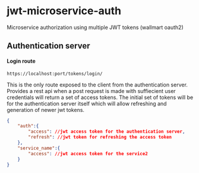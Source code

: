# jwt-microservice-auth

Microservice authorization using multiple JWT tokens (wallmart oauth2)

## Authentication server

#### Login route

```url
https://localhost:port/tokens/login/
```

This is the only route exposed to the client from the authentication server.
Provides a rest api when a post request is made with suffiecient user credentials will return a set of access tokens.
The initial set of tokens will be for the authentication server itself which will allow refreshing and generation of newer jwt tokens.

```json
{
	"auth":{
		"access": //jwt access token for the authentication server,
		"refresh": //jwt token for refreshing the access token
	},
	"service_name":{
		"access": //jwt access token for the service2
	}
}
```
